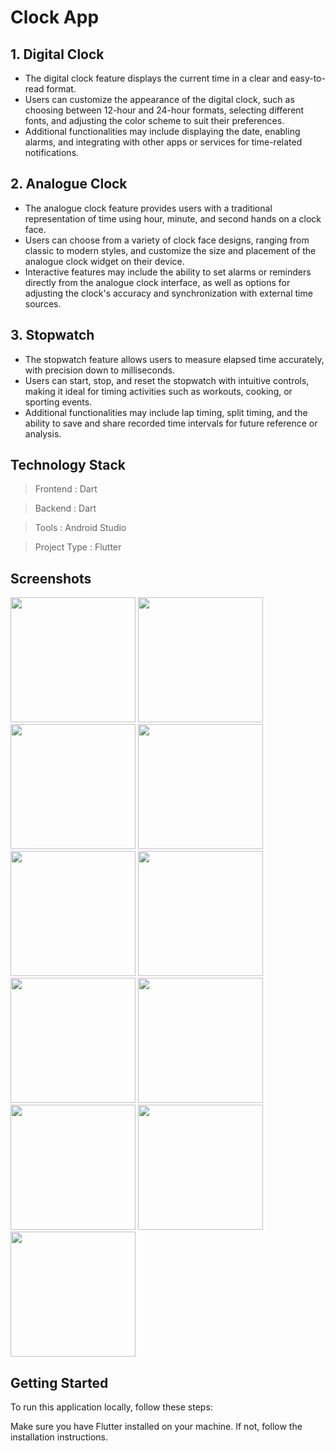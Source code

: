 # Clock App

## 1. Digital Clock
- The digital clock feature displays the current time in a clear and easy-to-read format. 
- Users can customize the appearance of the digital clock, such as choosing between 12-hour and 24-hour formats, selecting different fonts, and adjusting the color scheme to suit their preferences.
- Additional functionalities may include displaying the date, enabling alarms, and integrating with other apps or services for time-related notifications.

## 2. Analogue Clock
- The analogue clock feature provides users with a traditional representation of time using hour, minute, and second hands on a clock face.
- Users can choose from a variety of clock face designs, ranging from classic to modern styles, and customize the size and placement of the analogue clock widget on their device.
- Interactive features may include the ability to set alarms or reminders directly from the analogue clock interface, as well as options for adjusting the clock's accuracy and synchronization with external time sources.

## 3. Stopwatch
- The stopwatch feature allows users to measure elapsed time accurately, with precision down to milliseconds.
- Users can start, stop, and reset the stopwatch with intuitive controls, making it ideal for timing activities such as workouts, cooking, or sporting events.
- Additional functionalities may include lap timing, split timing, and the ability to save and share recorded time intervals for future reference or analysis.
## Technology Stack

> Frontend     : Dart

> Backend      : Dart

> Tools        : Android Studio

> Project Type : Flutter


## Screenshots

<img src = "https://github.com/parth7192/clock_application/assets/142138451/8c22b0e2-74b8-42c5-809d-d0ab27e2e6dc" width = "200">

<img src = "https://github.com/parth7192/clock_application/assets/142138451/a2f9c4bb-89c8-46d2-b650-7c7429608510" width = "200">

<img src = "https://github.com/parth7192/clock_application/assets/142138451/13639cfa-793b-4702-9514-e1765da4a8ab" width = "200">

<img src = "https://github.com/parth7192/clock_application/assets/142138451/9cf7b039-f808-4e22-90d8-9c2a6005b767" width = "200">

<img src = "https://github.com/parth7192/clock_application/assets/142138451/351a3e15-1e5e-4172-9d81-a2aed2fe1ff6" width = "200">

<img src = "https://github.com/parth7192/clock_application/assets/142138451/b5c1eb67-a9d2-429c-8fd0-1803ef8e34f5" width = "200">

<img src = "https://github.com/parth7192/clock_application/assets/142138451/e69704a1-563d-4239-a00b-1324de2feb8b" width = "200">

<img src = "https://github.com/parth7192/clock_application/assets/142138451/ae186536-8ad8-4700-bb0d-44b8e6a635fa" width = "200">

<img src = "https://github.com/parth7192/clock_application/assets/142138451/dba3bee2-1b82-4690-a3ef-42350a157c3b" width = "200">

<img src = "https://github.com/parth7192/clock_application/assets/142138451/8eb8f21a-2850-474f-a694-0198ea21d61c" width = "200">

<img src = "https://github.com/parth7192/clock_application/assets/142138451/0974625c-32ca-434a-8d6b-8481c3751b0a" width = "200">

## Getting Started

To run this application locally, follow these steps:

Make sure you have Flutter installed on your machine. If not, follow the installation instructions.

